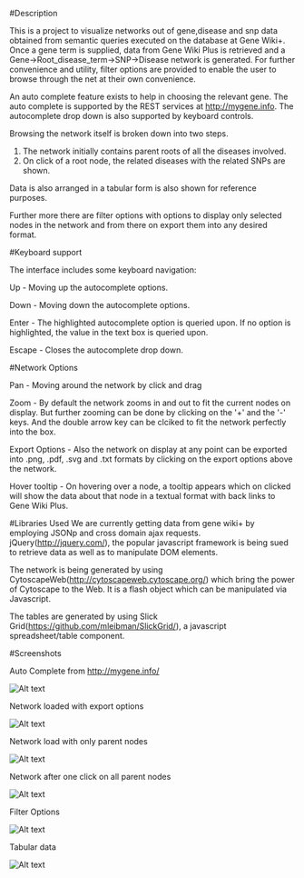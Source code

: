 #Description

This is a project to visualize networks out of gene,disease and snp data obtained from semantic queries executed on the database at Gene Wiki+.
Once a gene term is supplied, data from Gene Wiki Plus is retrieved and a Gene->Root_disease_term->SNP->Disease network is generated. For further convenience and utility, filter options are provided to enable the user to browse through the net at their own convenience. 

An auto complete feature exists to help in choosing the relevant gene. The auto complete is supported by the REST services at <http://mygene.info>. The autocomplete drop down is also supported by keyboard controls.

Browsing the network itself is broken down into two steps.

1. The network initially contains parent roots of all the diseases involved.
2. On click of a root node, the related diseases with the related SNPs are shown.

Data is also arranged in a tabular form is also shown for reference purposes. 

Further more there are filter options with options to display only selected nodes in the network and from there on export them into any desired format.

#Keyboard support

The interface includes some keyboard navigation:

Up - Moving up the autocomplete options.

Down - Moving down the autocomplete options.

Enter - The highlighted autocomplete option is queried upon. If no option is highlighted, the value in the text box is queried upon.

Escape - Closes the autocomplete drop down.

#Network Options

Pan - Moving around the network by click and drag

Zoom - By default the network zooms in and out to fit the current nodes on display. But further zooming can be done by clicking on the '+' and the '-' keys. And the double arrow key can be clciked to fit the network perfectly into the box.

Export Options - Also the network on display at any point can be exported into .png, .pdf, .svg and .txt formats by clicking on the export options above the network.

Hover tooltip - On hovering over a node, a tooltip appears which on clicked will show the data about that node in a textual format with back links to Gene Wiki Plus.

#Libraries Used
We are currently getting data from gene wiki+ by employing JSONp and cross domain ajax requests. jQuery(<http://jquery.com/>), the popular javascript framework is being sued to retrieve data as well as to manipulate DOM elements.

The network is being generated by using CytoscapeWeb(<http://cytoscapeweb.cytoscape.org/>) which bring the power of Cytoscape to the Web. It is a flash object which can be manipulated via Javascript.

The tables are generated by using Slick Grid(<https://github.com/mleibman/SlickGrid/>), a javascript spreadsheet/table component.

#Screenshots

Auto Complete from <http://mygene.info/> 

![Alt text](http://gkarthik.net/csb/genewikiplus/readme_images/dropdown.jpg "Auto Complete") 

Network loaded with export options

![Alt text](http://gkarthik.net/csb/genewikiplus/readme_images/loaded_network.jpg "Loaded network")

Network load with only parent nodes

![Alt text](http://gkarthik.net/csb/genewikiplus/readme_images/loadenetwork1.jpg "Loaded network with parent nodes")

Network after one click on all parent nodes

![Alt text](http://gkarthik.net/csb/genewikiplus/readme_images/loadenetwork2.jpg "Loaded network with all nodes")

Filter Options

![Alt text](http://gkarthik.net/csb/genewikiplus/readme_images/loaded_network_filter.jpg "Loaded network with filter options")

Tabular data

![Alt text](http://gkarthik.net/csb/genewikiplus/readme_images/tabular.jpg "Tabular data")